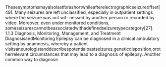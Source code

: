 Thesesymptomsmayalsolastforashortwhileafterelectrographicseizureoffset[49]. Many
seizures are left unclassified, especially in outpatient settings where the seizure was not wit-
nessed by another person or recorded by video. Moreover, even under monitored conditions,
someseizurescannotbeassociatedwithadefinedseizuretypecategory[27].
1.1.3 Diagnosis, Monitoring, Management, and Treatment
DiagnosisandMonitoring
Epilepsy can be diagnosed in a clinical ambulatory setting by anamnesis, whereby a patient
visitsaneurologistanddescribespotentialpastseizures,geneticdisposition,orotherrelevant
circumstances that may lead to a diagnosis of epilepsy. Another common way to diagnose